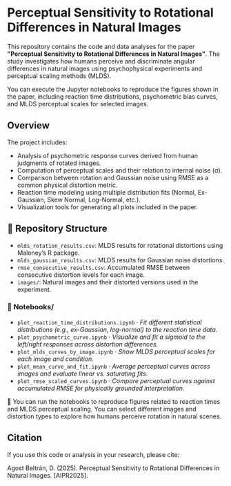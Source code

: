 # Perceptual Sensitivity to Rotational Differences in Natural Images

This repository contains the code and data analyses for the paper **"Perceptual Sensitivity to Rotational Differences in Natural Images"**. The study investigates how humans perceive and discriminate angular differences in natural images using psychophysical experiments and perceptual scaling methods (MLDS).

You can execute the Jupyter notebooks to reproduce the figures shown in the paper, including reaction time distributions, psychometric bias curves, and MLDS perceptual scales for selected images.

## Overview

The project includes:

- Analysis of psychometric response curves derived from human judgments of rotated images.
- Computation of perceptual scales and their relation to internal noise (σ).
- Comparison between rotation and Gaussian noise using RMSE as a common physical distortion metric.
- Reaction time modeling using multiple distribution fits (Normal, Ex-Gaussian, Skew Normal, Log-Normal, etc.).
- Visualization tools for generating all plots included in the paper.



## 📂 Repository Structure

- `mlds_rotation_results.csv`: MLDS results for rotational distortions using Maloney’s R package.
- `mlds_gaussian_results.csv`: MLDS results for Gaussian noise distortions.
- `rmse_consecutive_results.csv`: Accumulated RMSE between consecutive distortion levels for each image.
- `images/`: Natural images and their distorted versions used in the experiment.

### 📁 Notebooks/

- `plot_reaction_time_distributions.ipynb` · *Fit different statistical distributions (e.g., ex-Gaussian, log-normal) to the reaction time data.*
- `plot_psychometric_curve.ipynb` · *Visualize and fit a sigmoid to the left/right responses across distortion differences.*
- `plot_mlds_curves_by_image.ipynb` · *Show MLDS perceptual scales for each image and condition.*
- `plot_mean_curve_and_fit.ipynb` · *Average perceptual curves across images and evaluate linear vs. saturating fits.*
- `plot_rmse_scaled_curves.ipynb` · *Compare perceptual curves against accumulated RMSE for physically grounded interpretation.*

🧪 You can run the notebooks to reproduce figures related to reaction times and MLDS perceptual scaling. You can select different images and distortion types to explore how humans perceive rotation in natural scenes.




## Citation
If you use this code or analysis in your research, please cite:

Agost Beltrán, D. (2025). Perceptual Sensitivity to Rotational Differences in Natural Images. [AIPR2025].



